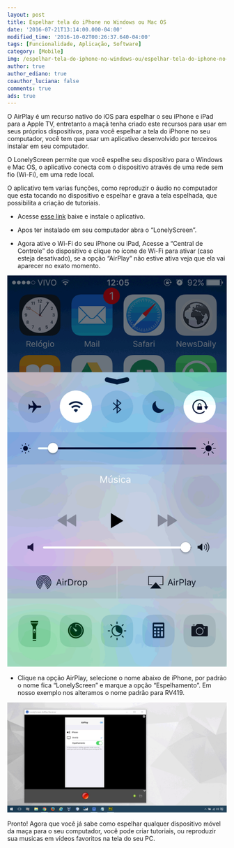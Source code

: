 ```yaml
---
layout: post
title: Espelhar tela do iPhone no Windows ou Mac OS
date: '2016-07-21T13:14:00.000-04:00'
modified_time: '2016-10-02T00:26:37.640-04:00'
tags: [Funcionalidade, Aplicação, Software]
category: [Mobile]
img: /espelhar-tela-do-iphone-no-windows-ou/espelhar-tela-do-iphone-no-windows-ou.jpg
author: true
author_ediano: true
coauthor_luciana: false
comments: true
ads: true
---
```


O AirPlay é um recurso nativo do iOS para espelhar o seu iPhone e iPad para a Apple TV, entretanto a maçã tenha criado este recursos para usar em seus próprios dispositivos, para você espelhar a tela do iPhone no seu computador, você tem que usar um aplicativo desenvolvido por terceiros instalar em seu computador.

O LonelyScreen permite que você espelhe seu dispositivo para o Windows e Mac OS, o aplicativo conecta com o dispositivo através de uma rede sem fio (Wi-Fi), em uma rede local.

O aplicativo tem varias funções, como reproduzir o áudio no computador que esta tocando no dispositivo e espelhar e grava a tela espelhada, que possibilita a criação de tutoriais.

* Acesse <a href="http://www.lonelyscreen.com/download.html" rel="nofollow" target="_blank">esse link</a> baixe e instale o aplicativo.

* Apos ter instalado em seu computador abra o “LonelyScreen”.

* Agora ative o Wi-Fi do seu iPhone ou iPad, Acesse a “Central de Controle” do dispositivo e clique no ícone de Wi-Fi para ativar (caso esteja desativado), se a opção “AirPlay” não estive ativa veja que ela vai aparecer no exato momento.

![Função AirPlay do Iphone](/img/post/espelhar-tela-do-iphone-no-windows-ou/airplay-iphone.png)

* Clique na opção AirPlay, selecione o nome abaixo de iPhone, por padrão o nome fica “LonelyScreen” e marque a opção “Espelhamento”. Em nosso exemplo nos alteramos o nome padrão para RV419.

![Espelhamento via LonelyScreen do Iphone](/img/post/espelhar-tela-do-iphone-no-windows-ou/lonelyscreen.png)

Pronto! Agora que você já sabe como espelhar qualquer dispositivo móvel da maça para o seu computador, você pode criar tutoriais, ou reproduzir sua musicas em vídeos favoritos na tela do seu PC.